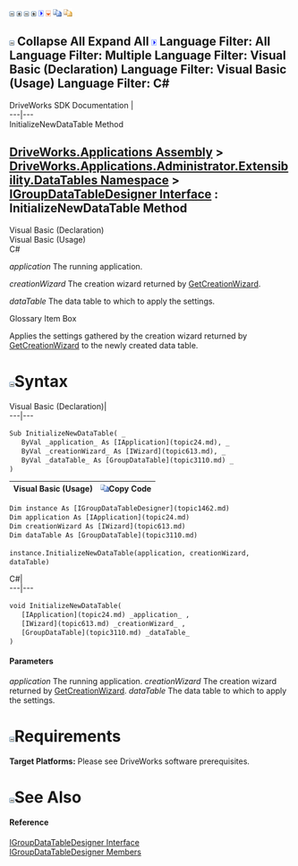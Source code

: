 ![](dotnetimages/collapse.gif) ![](dotnetimages/expand.gif) ![](dotnetimages/collapse.gif) ![](dotnetimages/expand.gif) ![](dotnetimages/drpdown.gif) ![](dotnetimages/drpdown_orange.gif) ![](dotnetimages/copycode.gif) ![](dotnetimages/copycodeHighlight.gif)

![](dotnetimages/collapse.gif) Collapse All Expand All ![](dotnetimages/drpdown.gif) Language Filter: All  Language Filter: Multiple  Language Filter: Visual Basic (Declaration) Language Filter: Visual Basic (Usage) Language Filter: C#  
---  
DriveWorks SDK Documentation  |   
---|---  
InitializeNewDataTable Method   
  
[DriveWorks.Applications Assembly](topic13.md) > [DriveWorks.Applications.Administrator.Extensibility.DataTables Namespace](topic1432.md) > [IGroupDataTableDesigner Interface](topic1462.md) : InitializeNewDataTable Method  
---  
  
Visual Basic (Declaration)    
Visual Basic (Usage)    
C# 

_application_
    The running application.

_creationWizard_
    The creation wizard returned by [GetCreationWizard](topic1467.md).

_dataTable_
    The data table to which to apply the settings.

Glossary Item Box

Applies the settings gathered by the creation wizard returned by [GetCreationWizard](topic1467.md) to the newly created data table. 

# ![](dotnetimages/collapse.gif)Syntax

Visual Basic (Declaration)|   
---|---  
      
    
    Sub InitializeNewDataTable( _
       ByVal _application_ As [IApplication](topic24.md), _
       ByVal _creationWizard_ As [IWizard](topic613.md), _
       ByVal _dataTable_ As [GroupDataTable](topic3110.md) _
    )   
  
Visual Basic (Usage)| ![](dotnetimages/copycode.gif)Copy Code  
---|---  
      
    
    Dim instance As [IGroupDataTableDesigner](topic1462.md)
    Dim application As [IApplication](topic24.md)
    Dim creationWizard As [IWizard](topic613.md)
    Dim dataTable As [GroupDataTable](topic3110.md)
     
    instance.InitializeNewDataTable(application, creationWizard, dataTable)  
  
C#|   
---|---  
      
    
    void InitializeNewDataTable( 
       [IApplication](topic24.md) _application_ ,
       [IWizard](topic613.md) _creationWizard_ ,
       [GroupDataTable](topic3110.md) _dataTable_
    )  
  
#### Parameters

 _application_
    The running application.
_creationWizard_
    The creation wizard returned by [GetCreationWizard](topic1467.md).
_dataTable_
    The data table to which to apply the settings.

# ![](dotnetimages/collapse.gif)Requirements

**Target Platforms:** Please see DriveWorks software prerequisites.

# ![](dotnetimages/collapse.gif)See Also

#### Reference

[IGroupDataTableDesigner Interface](topic1462.md)   
[IGroupDataTableDesigner Members](topic1463.md)


